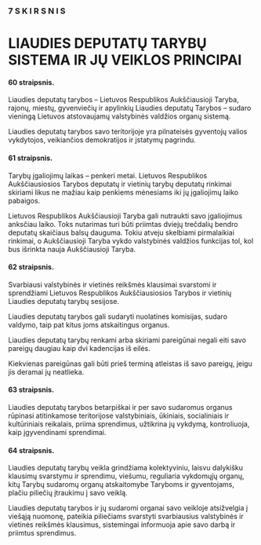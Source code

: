 ### 7 S K I R S N I S

# LIAUDIES DEPUTATŲ TARYBŲ SISTEMA IR JŲ VEIKLOS PRINCIPAI

#### 60 straipsnis.

Liaudies deputatų tarybos – Lietuvos Respublikos Aukščiausioji Taryba, rajonų, miestų, gyvenviečių ir apylinkių Liaudies deputatų Tarybos – sudaro vieningą Lietuvos atstovaujamų valstybinės valdžios organų sistemą.

Liaudies deputatų tarybos savo teritorijoje yra pilnateisės gyventojų valios vykdytojos, veikiančios demokratijos ir įstatymų pagrindu.

#### 61 straipsnis.

Tarybų įgaliojimų laikas – penkeri metai. Lietuvos Respublikos Aukščiausiosios Tarybos deputatų ir vietinių tarybų deputatų rinkimai skiriami likus ne mažiau kaip penkiems mėnesiams iki jų įgaliojimų laiko pabaigos.

Lietuvos Respublikos Aukščiausioji Taryba gali nutraukti savo įgaliojimus anksčiau laiko. Toks nutarimas turi būti priimtas dviejų trečdalių bendro deputatų skaičiaus balsų dauguma. Tokiu atveju skelbiami pirmalaikiai rinkimai, o Aukščiausioji Taryba vykdo valstybinės valdžios funkcijas tol, kol bus išrinkta nauja Aukščiausioji Taryba.

#### 62 straipsnis.

Svarbiausi valstybinės ir vietinės reikšmės klausimai svarstomi ir sprendžiami Lietuvos Respublikos Aukščiausiosios Tarybos ir vietinių Liaudies deputatų tarybų sesijose.

Liaudies deputatų tarybos gali sudaryti nuolatines komisijas, sudaro valdymo, taip pat kitus joms atskaitingus organus.

Liaudies deputatų tarybų renkami arba skiriami pareigūnai negali eiti savo pareigų daugiau kaip dvi kadencijas iš eilės.

Kiekvienas pareigūnas gali būti prieš terminą atleistas iš savo pareigų, jeigu jis deramai jų neatlieka.

#### 63 straipsnis.

Liaudies deputatų tarybos betarpiškai ir per savo sudaromus organus rūpinasi atitinkamose teritorijose valstybiniais, ūkiniais, socialiniais ir kultūriniais reikalais, priima sprendimus, užtikrina jų vykdymą, kontroliuoja, kaip įgyvendinami sprendimai.

#### 64 straipsnis.

Liaudies deputatų tarybų veikla grindžiama kolektyviniu, laisvu dalykišku klausimų svarstymu ir sprendimu, viešumu, reguliaria vykdomųjų organų, kitų Tarybų sudaromų organų atskaitomybe Taryboms ir gyventojams, plačiu piliečių įtraukimu į savo veiklą.

Liaudies deputatų tarybos ir jų sudaromi organai savo veikloje atsižvelgia į viešąją nuomonę, pateikia piliečiams svarstyti svarbiausius valstybinės ir vietinės reikšmės klausimus, sistemingai informuoja apie savo darbą ir priimtus sprendimus.
